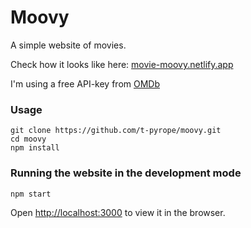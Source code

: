 # Moovy

A simple website of movies.

Check how it looks like here: [movie-moovy.netlify.app](https://movie-moovy.netlify.app/)

I'm using a free API-key from [OMDb](http://www.omdbapi.com/)

### Usage
```
git clone https://github.com/t-pyrope/moovy.git
cd moovy
npm install
```
### Running the website in the development mode

`npm start`

Open [http://localhost:3000](http://localhost:3000) to view it in the browser.

